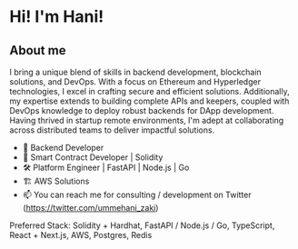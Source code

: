 # Hi! I'm Hani!

## About me

I bring a unique blend of skills in backend development, blockchain solutions, and DevOps. With a focus on Ethereum and Hyperledger technologies, I excel in crafting secure and efficient solutions. Additionally, my expertise extends to building complete APIs and keepers, coupled with DevOps knowledge to deploy robust backends for DApp development. Having thrived in startup remote environments, I'm adept at collaborating across distributed teams to deliver impactful solutions.
- 🌱 Backend Developer 
- 🔐 Smart Contract Developer | Solidity
- 🛠 Platform Engineer | FastAPI | Node.js | Go
- 🏗️ AWS Solutions
- 📫 You can reach me for consulting / development on Twitter (https://twitter.com/ummehani_zaki)

Preferred Stack: Solidity + Hardhat, FastAPI / Node.js / Go, TypeScript, React + Next.js, AWS, Postgres, Redis
